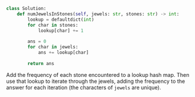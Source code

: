 ```python
class Solution:
    def numJewelsInStones(self, jewels: str, stones: str) -> int:
        lookup = defaultdict(int)
        for char in stones:
            lookup[char] += 1
            
        ans = 0
        for char in jewels:
            ans += lookup[char]
            
        return ans
```

Add the frequency of each stone encountered to a lookup hash map. Then use that lookup to iterate through the jewels, adding the frequency to the answer for each iteration (the characters of `jewels` are unique).